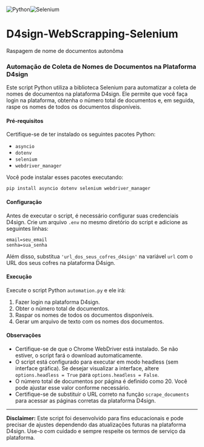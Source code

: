 ![Python](https://img.shields.io/badge/python-3670A0?style=for-the-badge&logo=python&logoColor=ffdd54)![Selenium](https://img.shields.io/badge/-selenium-%43B02A?style=for-the-badge&logo=selenium&logoColor=white)
# D4sign-WebScrapping-Selenium
Raspagem de nome de documentos autonôma

### Automação de Coleta de Nomes de Documentos na Plataforma D4sign

Este script Python utiliza a biblioteca Selenium para automatizar a coleta de nomes de documentos na plataforma D4sign. Ele permite que você faça login na plataforma, obtenha o número total de documentos e, em seguida, raspe os nomes de todos os documentos disponíveis.

#### Pré-requisitos

Certifique-se de ter instalado os seguintes pacotes Python:

- `asyncio`
- `dotenv`
- `selenium`
- `webdriver_manager`

Você pode instalar esses pacotes executando:

```
pip install asyncio dotenv selenium webdriver_manager
```

#### Configuração

Antes de executar o script, é necessário configurar suas credenciais D4sign. Crie um arquivo `.env` no mesmo diretório do script e adicione as seguintes linhas:

```
email=seu_email
senha=sua_senha
```

Além disso, substitua `'url_dos_seus_cofres_d4sign'` na variável `url` com o URL dos seus cofres na plataforma D4sign.

#### Execução

Execute o script Python `automation.py` e ele irá:

1. Fazer login na plataforma D4sign.
2. Obter o número total de documentos.
3. Raspar os nomes de todos os documentos disponíveis.
4. Gerar um arquivo de texto com os nomes dos documentos.

#### Observações

- Certifique-se de que o Chrome WebDriver está instalado. Se não estiver, o script fará o download automaticamente.
- O script está configurado para executar em modo headless (sem interface gráfica). Se desejar visualizar a interface, altere `options.headless = True` para `options.headless = False`.
- O número total de documentos por página é definido como 20. Você pode ajustar esse valor conforme necessário.
- Certifique-se de substituir o URL correto na função `scrape_documents` para acessar as páginas corretas da plataforma D4sign.

---
**Disclaimer:** Este script foi desenvolvido para fins educacionais e pode precisar de ajustes dependendo das atualizações futuras na plataforma D4sign. Use-o com cuidado e sempre respeite os termos de serviço da plataforma.
